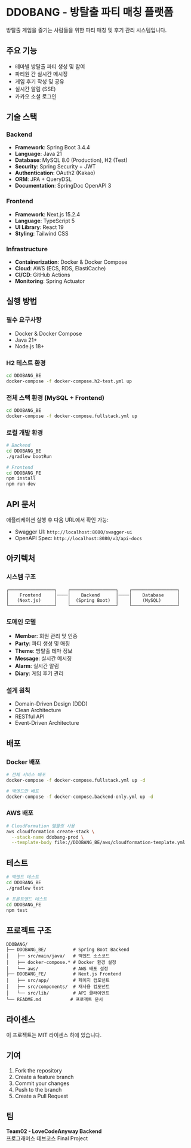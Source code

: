 # DDOBANG - 방탈출 파티 매칭 플랫폼

방탈출 게임을 즐기는 사람들을 위한 파티 매칭 및 후기 관리 시스템입니다.

## 주요 기능

- 테마별 방탈출 파티 생성 및 참여
- 파티원 간 실시간 메시징
- 게임 후기 작성 및 공유
- 실시간 알림 (SSE)
- 카카오 소셜 로그인

## 기술 스택

### Backend
- **Framework**: Spring Boot 3.4.4
- **Language**: Java 21
- **Database**: MySQL 8.0 (Production), H2 (Test)
- **Security**: Spring Security + JWT
- **Authentication**: OAuth2 (Kakao)
- **ORM**: JPA + QueryDSL
- **Documentation**: SpringDoc OpenAPI 3

### Frontend
- **Framework**: Next.js 15.2.4
- **Language**: TypeScript 5
- **UI Library**: React 19
- **Styling**: Tailwind CSS

### Infrastructure
- **Containerization**: Docker & Docker Compose
- **Cloud**: AWS (ECS, RDS, ElastiCache)
- **CI/CD**: GitHub Actions
- **Monitoring**: Spring Actuator

## 실행 방법

### 필수 요구사항
- Docker & Docker Compose
- Java 21+
- Node.js 18+

### H2 테스트 환경
```bash
cd DDOBANG_BE
docker-compose -f docker-compose.h2-test.yml up
```

### 전체 스택 환경 (MySQL + Frontend)
```bash
cd DDOBANG_BE
docker-compose -f docker-compose.fullstack.yml up
```

### 로컬 개발 환경
```bash
# Backend
cd DDOBANG_BE
./gradlew bootRun

# Frontend
cd DDOBANG_FE
npm install
npm run dev
```

## API 문서

애플리케이션 실행 후 다음 URL에서 확인 가능:
- Swagger UI: `http://localhost:8080/swagger-ui`
- OpenAPI Spec: `http://localhost:8080/v3/api-docs`

## 아키텍처

### 시스템 구조
```
┌─────────────────┐    ┌─────────────────┐    ┌─────────────────┐
│    Frontend     │────│    Backend      │────│    Database     │
│   (Next.js)     │    │  (Spring Boot)  │    │    (MySQL)      │
└─────────────────┘    └─────────────────┘    └─────────────────┘
```

### 도메인 모델
- **Member**: 회원 관리 및 인증
- **Party**: 파티 생성 및 매칭
- **Theme**: 방탈출 테마 정보
- **Message**: 실시간 메시징
- **Alarm**: 실시간 알림
- **Diary**: 게임 후기 관리

### 설계 원칙
- Domain-Driven Design (DDD)
- Clean Architecture
- RESTful API
- Event-Driven Architecture

## 배포

### Docker 배포
```bash
# 전체 서비스 배포
docker-compose -f docker-compose.fullstack.yml up -d

# 백엔드만 배포
docker-compose -f docker-compose.backend-only.yml up -d
```

### AWS 배포
```bash
# CloudFormation 템플릿 사용
aws cloudformation create-stack \
  --stack-name ddobang-prod \
  --template-body file://DDOBANG_BE/aws/cloudformation-template.yml
```

## 테스트

```bash
# 백엔드 테스트
cd DDOBANG_BE
./gradlew test

# 프론트엔드 테스트
cd DDOBANG_FE
npm test
```

## 프로젝트 구조

```
DDOBANG/
├── DDOBANG_BE/          # Spring Boot Backend
│   ├── src/main/java/   # 백엔드 소스코드
│   ├── docker-compose.* # Docker 환경 설정
│   └── aws/             # AWS 배포 설정
├── DDOBANG_FE/          # Next.js Frontend
│   ├── src/app/         # 페이지 컴포넌트
│   ├── src/components/  # 재사용 컴포넌트
│   └── src/lib/         # API 클라이언트
└── README.md           # 프로젝트 문서
```

## 라이센스

이 프로젝트는 MIT 라이센스 하에 있습니다.

## 기여

1. Fork the repository
2. Create a feature branch
3. Commit your changes
4. Push to the branch
5. Create a Pull Request

## 팀

**Team02 - LoveCodeAnyway Backend**  
프로그래머스 데브코스 Final Project